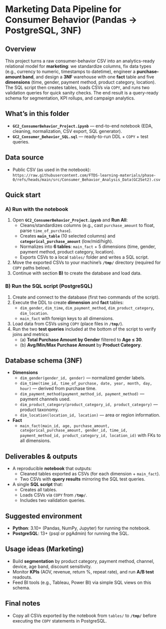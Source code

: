 # **Marketing Data Pipeline for Consumer Behavior (Pandas -> PostgreSQL, 3NF)**

## Overview
This project turns a raw consumer-behavior CSV into an analytics-ready relational model for **marketing**: we standardize columns, fix data types (e.g., currency to numeric, timestamps to datetime), engineer a **purchase-amount band**, and design a **3NF** warehouse with one **fact** table and five **dimensions** (time, gender, payment method, product category, location). The SQL script then creates tables, loads CSVs via `COPY`, and runs two validation queries for quick sanity checks. The end result is a query-ready schema for segmentation, KPI rollups, and campaign analytics.

## What’s in this folder
- **`GC2_ConsumerBehavior_Project.ipynb`** — end-to-end notebook (EDA, cleaning, normalization, CSV export, SQL generator).
- **`GC2_Consumer_Behavior_SQL.sql`** — ready-to-run DDL + `COPY` + test queries.

## Data source
- Public CSV (as used in the notebook):  
  `https://raw.githubusercontent.com/FTDS-learning-materials/phase-0/refs/heads/main/src/Consumer_Behavior_Analysis_Data(GC2Set2).csv`

## Quick start

### A) Run with the notebook
1. Open **`GC2_ConsumerBehavior_Project.ipynb`** and **Run All**:
   - Cleans/standardizes columns (e.g., cast `purchase_amount` to float, parse `time_of_purchase`).
   - Creates **`main_table`** (10 selected columns) and **`categorical_purchase_amount`** (low/mid/high).
   - Normalizes into **6 tables**: `main_fact` + 5 dimensions (time, gender, payment method, product category, location).
   - Exports CSVs to a local `tables/` folder and writes a SQL script.
2. Move the exported CSVs to your machine’s **`/tmp/`** directory (required for `COPY` paths below).
3. Continue with section **B)** to create the database and load data.

### B) Run the SQL script (PostgreSQL)
1. Create and connect to the database (first two commands of the script).
2. Execute the DDL to create **dimension** and **fact** tables:  
   - `dim_gender`, `dim_time`, `dim_payment_method`, `dim_product_category`, `dim_location`.
   - `main_fact` with foreign keys to all dimensions.
3. Load data from CSVs using `COPY` (place files in **`/tmp/`**).
4. Run the two **test queries** included at the bottom of the script to verify joins and metrics:  
   - (a) **Total Purchase Amount by Gender** filtered to **Age ≤ 30**.  
   - (b) **Avg/Min/Max Purchase Amount** by **Product Category**.

## Database schema (3NF)
- **Dimensions**
  - `dim_gender(gender_id, gender)` — normalized gender labels.  
  - `dim_time(time_id, time_of_purchase, date, year, month, day, hour)` — derived from purchase time.  
  - `dim_payment_method(payment_method_id, payment_method)` — payment channels used.  
  - `dim_product_category(product_category_id, product_category)` — product taxonomy.  
  - `dim_location(location_id, location)` — area or region information.  
- **Fact**
  - `main_fact(main_id, age, purchase_amount, categorical_purchase_amount, gender_id, time_id, payment_method_id, product_category_id, location_id)` with FKs to all dimensions.

## Deliverables & outputs
- A reproducible **notebook** that outputs:
  - Cleaned tables exported as CSVs (for each dimension + `main_fact`).
  - Two CSVs with **query results** mirroring the SQL test queries.
- A single **SQL script** that:
  - Creates all tables.
  - Loads CSVs via `COPY` from **`/tmp/`**.
  - Includes two validation queries.

## Suggested environment
- **Python**: 3.10+ (Pandas, NumPy, Jupyter) for running the notebook.
- **PostgreSQL**: 13+ (psql or pgAdmin) for running the SQL.

## Usage ideas (Marketing)
- Build **segmentation** by product category, payment method, channel, device, age band, discount sensitivity.
- Monitor **KPIs** (AOV, revenue, return %, repeat rate), and run **A/B test** readouts.
- Feed BI tools (e.g., Tableau, Power BI) via simple SQL views on this schema.

## Final notes
- Copy all CSVs exported by the notebook from `tables/` to **`/tmp/`** before executing the `COPY` statements in PostgreSQL.
